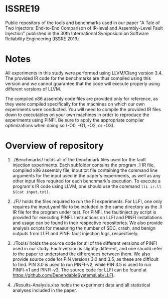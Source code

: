 # ISSRE19
Public repository of the tools and benchmarks used in our paper "A Tale of Two Injectors: End-to-End Comparison of IR-level and Assembly-Level Fault Injection" published in the 30th International Symposium on Software Reliability Engineering (ISSRE 2019)

# Notes
All experiments in this study were performed using LLVM/Clang version 3.4. The provided IR code for the benchmarks are thus compiled using this version and we cannot guarantee that the code will execute properly using different versions of LLVM.

The compiled x86 assembly code files are provided only for reference, as they were compiled specifically for the machines on which our own experiments were conducted. You will need to compile the provided IR files down to executables on your own machines in order to reproduce the experiments using PINFI. Be sure to apply the appropriate compiler optimizations when doing so (-O0, -O1, -O2, or -O3).

# Overview of repository
1. ./Benchmarks/ holds all of the benchmark files used for the fault injection experiments. Each subfolder contains the program .ll IR file, compiled x86 assembly file, input.txt file containing the command line arguments for the input used in the paper's experiments, as well as any other input files required for each benchmark's execution. To execute a program's IR code using LLVM, one should use the command `lli ir.ll $(cat input.txt)`.

2. ./FI/ holds the files required to run the FI experiments. For LLFI, one only requires the input.yaml file to be included in the same directory as the .ll IR file for the program under test. For PINFI, the faultinject.py script is provided for executing PINFI. Instructions on LLFI and PINFI installations and usage can be found in their respective repositories. We also provide analysis scripts for measuring the number of SDC, crash, and benign outputs from LLFI and PINFI fault injection logs, respectively.

3. ./Tools/ holds the source code for all of the different versions of PINFI used in our study. Each version is slightly different, and one should refer to the paper to understand the differences between them. We also provide source code for PIN versions 3.0 and 3.5, as these are difficult to find. PIN 3.0 is used to run PINFI-v2, while PIN 3.5 is used to run PINFI-v1 and PINFI-v3. The source code for LLFI can be found at <https://github.com/DependableSystemsLab/LLFI>.

4. ./Results-Analysis.xlsx holds the experiment data and all statistical analyses included in the paper.
